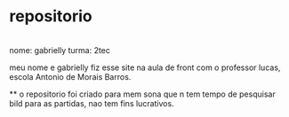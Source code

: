 # repositorio </br>
<br/>
nome: gabrielly
turma: 2tec

meu nome e gabrielly fiz esse site na aula de front  com o professor lucas,
escola Antonio de Morais Barros.

** o repositorio foi criado para mem sona que n tem tempo de pesquisar bild para as partidas, nao tem fins lucrativos.
